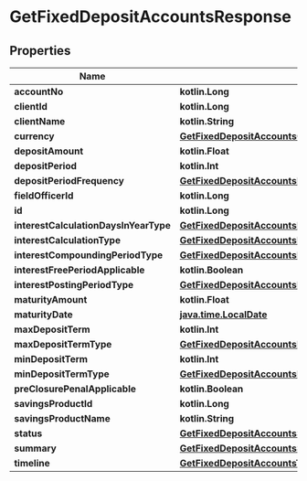 
# GetFixedDepositAccountsResponse

## Properties
| Name | Type | Description | Notes |
| ------------ | ------------- | ------------- | ------------- |
| **accountNo** | **kotlin.Long** |  |  [optional] |
| **clientId** | **kotlin.Long** |  |  [optional] |
| **clientName** | **kotlin.String** |  |  [optional] |
| **currency** | [**GetFixedDepositAccountsCurrency**](GetFixedDepositAccountsCurrency.md) |  |  [optional] |
| **depositAmount** | **kotlin.Float** |  |  [optional] |
| **depositPeriod** | **kotlin.Int** |  |  [optional] |
| **depositPeriodFrequency** | [**GetFixedDepositAccountsDepositPeriodFrequency**](GetFixedDepositAccountsDepositPeriodFrequency.md) |  |  [optional] |
| **fieldOfficerId** | **kotlin.Long** |  |  [optional] |
| **id** | **kotlin.Long** |  |  [optional] |
| **interestCalculationDaysInYearType** | [**GetFixedDepositAccountsInterestCalculationDaysInYearType**](GetFixedDepositAccountsInterestCalculationDaysInYearType.md) |  |  [optional] |
| **interestCalculationType** | [**GetFixedDepositAccountsInterestCalculationType**](GetFixedDepositAccountsInterestCalculationType.md) |  |  [optional] |
| **interestCompoundingPeriodType** | [**GetFixedDepositAccountsInterestCompoundingPeriodType**](GetFixedDepositAccountsInterestCompoundingPeriodType.md) |  |  [optional] |
| **interestFreePeriodApplicable** | **kotlin.Boolean** |  |  [optional] |
| **interestPostingPeriodType** | [**GetFixedDepositAccountsInterestPostingPeriodType**](GetFixedDepositAccountsInterestPostingPeriodType.md) |  |  [optional] |
| **maturityAmount** | **kotlin.Float** |  |  [optional] |
| **maturityDate** | [**java.time.LocalDate**](java.time.LocalDate.md) |  |  [optional] |
| **maxDepositTerm** | **kotlin.Int** |  |  [optional] |
| **maxDepositTermType** | [**GetFixedDepositAccountsMaxDepositTermType**](GetFixedDepositAccountsMaxDepositTermType.md) |  |  [optional] |
| **minDepositTerm** | **kotlin.Int** |  |  [optional] |
| **minDepositTermType** | [**GetFixedDepositAccountsMinDepositTermType**](GetFixedDepositAccountsMinDepositTermType.md) |  |  [optional] |
| **preClosurePenalApplicable** | **kotlin.Boolean** |  |  [optional] |
| **savingsProductId** | **kotlin.Long** |  |  [optional] |
| **savingsProductName** | **kotlin.String** |  |  [optional] |
| **status** | [**GetFixedDepositAccountsStatus**](GetFixedDepositAccountsStatus.md) |  |  [optional] |
| **summary** | [**GetFixedDepositAccountsSummary**](GetFixedDepositAccountsSummary.md) |  |  [optional] |
| **timeline** | [**GetFixedDepositAccountsTimeline**](GetFixedDepositAccountsTimeline.md) |  |  [optional] |



